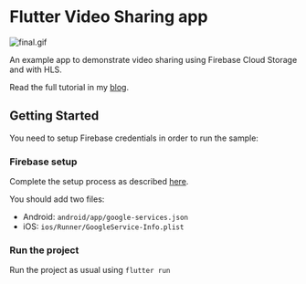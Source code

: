 # Flutter Video Sharing app

![final.gif](https://www.learningsomethingnew.com/flutter-video-hls/final.gif)

An example app to demonstrate video sharing using Firebase Cloud Storage and with HLS.

Read the full tutorial in my [blog](https://www.learningsomethingnew.com/flutter-video-upload-firebase-storage-hls).

## Getting Started

You need to setup Firebase credentials in order to run the sample:

### Firebase setup
Complete the setup process as described [here](https://firebase.google.com/docs/flutter/setup).

You should add two files:
- Android: `android/app/google-services.json`
- iOS: `ios/Runner/GoogleService-Info.plist`


### Run the project
Run the project as usual using `flutter run`